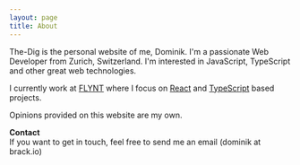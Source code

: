 ```yaml
---
layout: page
title: About
---
```


The-Dig is the personal website of me, Dominik. I'm a passionate Web Developer from Zurich, Switzerland. I'm interested in JavaScript, TypeScript and other great web technologies.

I currently work at [FLYNT](http://www.flynt.io) where I focus on [React](https://facebook.github.io/react) and [TypeScript](http://www.typescriptlang.org) based projects.

Opinions provided on this website are my own.

**Contact**  
If you want to get in touch, feel free to send me an email (dominik at brack.io)
